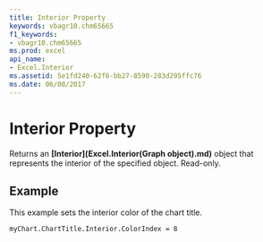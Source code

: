 ```yaml
---
title: Interior Property
keywords: vbagr10.chm65665
f1_keywords:
- vbagr10.chm65665
ms.prod: excel
api_name:
- Excel.Interior
ms.assetid: 5e1fd240-62f6-bb27-8590-283d295ffc76
ms.date: 06/08/2017
---
```



# Interior Property

Returns an  **[Interior](Excel.Interior(Graph object).md)** object that represents the interior of the specified object. Read-only.


## Example

This example sets the interior color of the chart title.


```
myChart.ChartTitle.Interior.ColorIndex = 8
```


